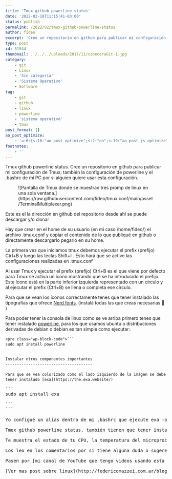 ```yaml
---
title: 'Tmux github powerline status'
date: '2022-02-18T11:15:41-03:00'
status: publish
permalink: /2022/02/tmux-github-powerline-status
author: fideo
excerpt: 'Cree un repositorio en github para publicar mi configuración de Tmux; también la configuración de powerline y el .bashrc de mi PC por si alguien quiere usar esta configuración.'
type: post
id: 51944
thumbnail: ../../../uploads/2017/11/cabeceraGit-1.jpg
category:
    - git
    - Linux
    - 'Sin categoría'
    - 'Sistema Operativo'
    - Software
tag:
    - git
    - github
    - linux
    - powerline
    - 'sistema operativo'
    - tmux
post_format: []
ao_post_optimize:
    - 'a:6:{s:16:"ao_post_optimize";s:2:"on";s:19:"ao_post_js_optimize";s:2:"on";s:20:"ao_post_css_optimize";s:2:"on";s:12:"ao_post_ccss";s:2:"on";s:16:"ao_post_lazyload";s:2:"on";s:15:"ao_post_preload";s:0:"";}'
footnotes:
    - ''
---
```

Tmux github powerline status. Cree un repositorio en github para publicar mi configuración de Tmux; también la configuración de powerline y el .bashrc de mi PC por si alguien quiere usar esta configuración.

<figure class="wp-block-image size-large is-resized">![Pantalla de Tmux donde se muestran tres promp de linux en una sola ventana.](https://raw.githubusercontent.com/fideo/tmux.conf/main/asset/TerminalMultiplexer.png)</figure>Este es el la dirección en github del repositorio desde ahí se puede descargar y/o clonar <https://github.com/fideo/tmux.conf>

Hay que crear en el home de su usuario (en mi caso /home/fideo/) el archivo .tmux.conf y copiar el contenido de lo que publiqué en github o directamente descargarlo pegarlo en su home.

La primera vez que iniciamos tmux debemos ejecutar el prefix (prefijo) Ctrl+B y luego las teclas Shift+I . Esto hará que se active las configuraciones realizadas en .tmux.conf

Al usar Tmux y ejecutar el prefix (prefijo) Ctrl+B es el que viene por defecto para Tmux se activa un ícono mostrando que se ha introducido el prefijo. Este ícono está en la parte inferior izquierda representado con un círculo y al ejecutar el prefix (Ctrl+B) se llena o completa ese círculo.

Para que se vean los íconos correctamente tenes que tener instalado las tipografìas que ofrece [Nerd fonts](https://www.nerdfonts.com/). (instalá todas las que creas necesarias 🙂 )

Para poder tener la consola de linux como se ve arriba primero tenes que tener instalado [powerline](https://powerline.readthedocs.io/en/master/), para los que usamos ubuntu o distribuciones derivadas de debian o debian es tan simple como ejecutar`:`

```
<pre class="wp-block-code">```
sudo apt install powerline

```
```

Instalar otros componentes importantes
--------------------------------------

Para que se vea colorizado como el lado izquierdo de la imágen se debe tener instalado [exa](https://the.exa.website/)

```
<pre class="wp-block-code">```
sudo apt install exa

```
```

Yo configué un alias dentro de mi .bashrc que ejecute exa -alFh esto hará que muestre la salida como se ve en la imagen ustedes pueden armar sus propios alias ayudandose de las opciones de comandos que se muetran en el sitio de [exa](https://the.exa.website/).

Tmux github powerline status, también tienen que tener instalado [bat](https://github.com/sharkdp/bat) que mejora la salida de cat y lo integra con git.

Te muestra el estado de tu CPU, la temperatura del microprocesador y el porcentaje de memoria RAM utilizada; también las cantidades de bytes subidos y descargados.

Los leo en los comentarios por si tiene alguna duda o sugerencia.

Pasen por [mi canal de YouTube que tengo videos usando esta configuración.](https://bit.ly/suscribiteamicanalYouTube)

[Ver mas post sobre linux](http://federicomazzei.com.ar/blog/tag/linux)